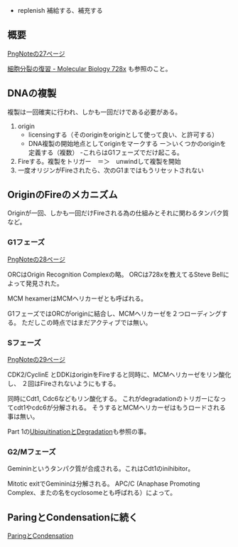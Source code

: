 - replenish 補給する、補充する

## 概要

[PngNoteの27ページ](https://karino2.github.io/ImageGallery/CellBiology706x2.html#lg=1&slide=26)

[細胞分裂の復習 - Molecular Biology 728x](https://karino2.github.io/MolecularBiology728x/%E7%B4%B0%E8%83%9E%E5%88%86%E8%A3%82%E3%81%AE%E5%BE%A9%E7%BF%92) も参照のこと。

## DNAの複製

複製は一回確実に行われ、しかも一回だけである必要がある。

1. origin
   -  licensingする（そのoriginをoriginとして使って良い、と許可する）
   - DNA複製の開始地点としてoriginをマークする ー＞いくつかのoriginを定義する（複数）
   -これらはG1フェーズでだけ起こる。
2. Fireする。複製をトリガー　＝＞　unwindして複製を開始
3. 一度オリジンがFireされたら、次のG1まではもうリセットされない

## OriginのFireのメカニズム

Originが一回、しかも一回だけFireされる為の仕組みとそれに関わるタンパク質など。

### G1フェーズ

[PngNoteの28ページ](https://karino2.github.io/ImageGallery/CellBiology706x2.html#lg=1&slide=27)

ORCはOrigin Recognition Complexの略。
ORCは728xを教えてるSteve Bellによって発見された。

MCM hexamerはMCMヘリカーゼとも呼ばれる。

G1フェーズではORCがoriginに結合し、MCMヘリカーゼを２つローディングする。
ただしこの時点ではまだアクティブでは無い。

### Sフェーズ

[PngNoteの29ページ](https://karino2.github.io/ImageGallery/CellBiology706x2.html#lg=1&slide=28)

CDK2/CyclinE とDDKはoriginをFireすると同時に、MCMヘリカーゼをリン酸化し、
２回はFireされないようにもする。

同時にCdt1, Cdc6などもリン酸化する。
これがdegradationのトリガーになってcdt1やcdc6が分解される。
そうするとMCMヘリカーゼはもうロードされる事は無い。

Part 1の[UbiquitinationとDegradation](UbiquitinationとDegradation.md)も参照の事。

### G2/Mフェーズ

Gemininというタンパク質が合成される。これはCdt1のinihibitor。

Mitotic exitでGemininは分解される。
APC/C (Anaphase Promoting Complex、またの名をcyclosomeとも呼ばれる）によって。

## ParingとCondensationに続く

[ParingとCondensation](ParingとCondensation.md)
